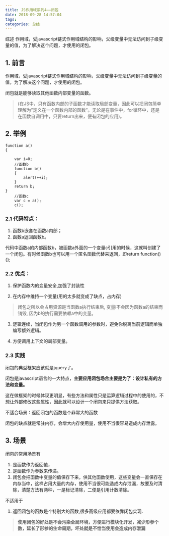 ```yaml
---
title: JS作用域系列4——闭包
date: 2018-09-28 14:57:04
tags:
categories: 总结
---
```


综述
作用域，受javascript链式作用域结构的影响，父级变量中无法访问到子级变量的值，为了解决这个问题，才使用的闭包。

<!-- more -->
## 1. 前言

作用域，受javascript链式作用域结构的影响，父级变量中无法访问到子级变量的值，为了解决这个问题，才使用的闭包。

闭包就是能够读取其他函数内部变量的函数。
> (在JS中，只有函数内部的子函数才能读取局部变量，因此可以把闭包简单理解为”定义在一个函数内部的函数”。无论是在事件中，for循环中，还是在函数自调用中，只要return出来，便有闭包的应用)。



## 2. 举例
```
function a()
{

    var i=0;
    //函数b
    function b()
    {
        alert(++i);
    }
    return b;
}
    //函数c
    var c = a();
    c();
```

### 2.1 代码特点：
1. 函数b嵌套在函数a内部；
2. 函数a返回函数b。

代码中函数a的内部函数b，被函数a外面的一个变量c引用的时候，这就叫创建了一个闭包。有时候函数b也可以用一个匿名函数代替来返回，即return function(){};

### 2.2 优点：

1. 保护函数内的变量安全,加强了封装性


2. 在内存中维持一个变量(用的太多就变成了缺点，占内存)

> 闭包之所以会占用资源是当函数a执行结束后, 变量i不会因为函数a的结束而销毁, 因为b的执行需要依赖a中的变量。

3. 逻辑连续，当闭包作为另一个函数调用的参数时，避免你脱离当前逻辑而单独编写额外逻辑。


4. 方便调用上下文的局部变量。

### 2.3 实践

闭包的典型框架应该就是jquery了。

闭包是javascript语言的一大特点，**主要应用闭包场合主要是为了：设计私有的方法和变量。**

这在做框架的时候体现更明显，有些方法和属性只是运算逻辑过程中的使用的，不想让外部修改这些属性，因此就可以设计一个闭包来只提供方法获取。

不适合场景：返回闭包的函数是个非常大的函数

闭包的缺点就是常驻内存，会增大内存使用量，使用不当很容易造成内存泄露。


## 3. 场景

闭包的常用场景有
1. 是函数作为返回值，
2. 是函数作为参数来传递。
3. 闭包会把函数中变量的值保存下来，供其他函数使用，这些变量会一直保存在内存当中，这样占用大量的内存，使用不当很可能造成内存泄漏，故要及时清除，清楚方法有两种，一是标记清除，二便是引用计数清除。


不适用于
1. 返回闭包的函数是个特别大的函数,很多高级应用都要依靠闭包实现.


> **使用闭包的好处是不会污染全局环境，方便进行模块化开发，减少形参个数，延长了形参的生命周期，坏处就是不恰当使用会造成内存泄漏**